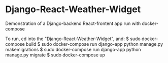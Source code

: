 # Django-React-Weather-Widget
Demonstration of a Django-backend React-frontent app run with docker-compose

To run, cd into the "Django-React-Weather-Widget", and:
$ sudo docker-compose build
$ sudo docker-compose run django-app python manage.py makemigrations
$ sudo docker-compose run django-app python manage.py migrate
$ sudo docker-compose up

